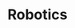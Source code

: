 ---
layout: posts_by_category
categories: robotics
title: Robotics
permalink: /category/robotics
---